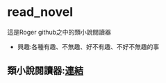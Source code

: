 # read_novel

這是Roger github之中的類小說閱讀器
* 興趣:各種有趣、不無趣、好不有趣、不好不無趣的事

## 類小說閱讀器:[連結](https://rogerphysical.github.io/read_novel/index.html)
